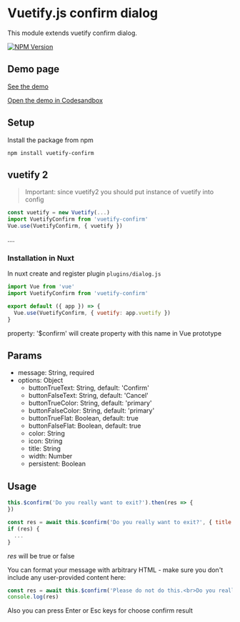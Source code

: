 # Vuetify.js confirm dialog

This module extends vuetify confirm dialog.

[![NPM Version][npm-image]][npm-url]

## Demo page
[See the demo](https://q5w2v.csb.app/)

[Open the demo in Codesandbox](https://codesandbox.io/s/vuetify-2-confirm-example-q5w2v)

## Setup

Install the package from npm

```npm
npm install vuetify-confirm
```



## vuetify 2

> Important: since vuetify2 you should put instance of vuetify into config

```javascript
const vuetify = new Vuetify(...)
import VuetifyConfirm from 'vuetify-confirm'
Vue.use(VuetifyConfirm, { vuetify })
```
....

### Installation in Nuxt
In nuxt create and register plugin `plugins/dialog.js`

```js
import Vue from 'vue'
import VuetifyConfirm from 'vuetify-confirm'

export default ({ app }) => {
  Vue.use(VuetifyConfirm, { vuetify: app.vuetify })
}
```

property: '$confirm' will create property with this name in Vue prototype

## Params
 - message: String, required
 - options: Object
    - buttonTrueText: String, default: 'Confirm'
    - buttonFalseText: String, default: 'Cancel'
    - buttonTrueColor: String, default: 'primary'
    - buttonFalseColor: String, default: 'primary'
    - buttonTrueFlat: Boolean, default: true
    - buttonFalseFlat: Boolean, default: true
    - color: String
    - icon: String
    - title: String
    - width: Number
    - persistent: Boolean
## Usage

```js
this.$confirm('Do you really want to exit?').then(res => {
})
```

```js
const res = await this.$confirm('Do you really want to exit?', { title: 'Warning' })
if (res) {
  ...
}
```
*res* will be true or false

You can format your message with arbitrary HTML - make sure you don't include any user-provided content here:

```js
const res = await this.$confirm('Please do not do this.<br>Do you really want to exit?')
console.log(res)
```

Also you can press Enter or Esc keys for choose confirm result

[npm-image]: https://img.shields.io/npm/v/vuetify-confirm.svg?style=flat-square
[npm-url]: https://npmjs.org/package/vuetify-confirm
